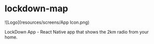 # lockdown-map

![Logo](resources/screens/App Icon.png)

LockDown App - React Native app that shows the 2km radio from your home.
